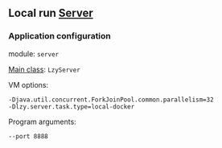 ## Local run [Server](../server)

### Application configuration

module: `server`

[Main class](src/main/java/ai/lzy/server/LzyServer.java):
`LzyServer`

VM options:

```
-Djava.util.concurrent.ForkJoinPool.common.parallelism=32
-Dlzy.server.task.type=local-docker
```

Program arguments:

```
--port 8888
```